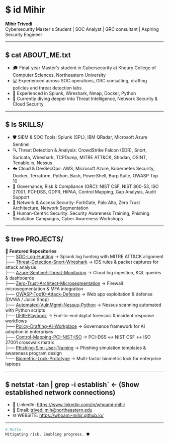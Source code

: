 # $ id Mihir
**Mihir Trivedi**  
Cybersecurity Master's Student | SOC Analyst | GRC consultant | Aspiring Security Engineer  

---

## $ cat ABOUT_ME.txt  
- 🎓 Final-year Master's student in Cybersecurity at Khoury College of Computer Sciences, Northeastern University  
- 💻 Experienced across SOC operations, GRC consulting, drafting policies and threat detection labs  
- 🔐 Experienced in Splunk, Wireshark, Nmap, Docker, Python    
- 🌱 Currently diving deeper into Threat Intelligence, Network Security & Cloud Security  

---

## $ ls SKILLS/  

- 🛡️ SIEM & SOC Tools: Splunk (SPL), IBM QRadar, Microsoft Azure Sentinel  
- 🔍 Threat Detection & Analysis: CrowdStrike Falcon (EDR), Snort, Suricata, Wireshark, TCPDump, MITRE ATT&CK, Shodan, OSINT, Tenable.io, Nessus  
- ☁️ Cloud & DevSecOps: AWS, Microsoft Azure, Kubernetes Security, Docker, Terraform, Python, Bash, PowerShell, Burp Suite, OWASP Top 10  
- 🏢 Governance, Risk & Compliance (GRC): NIST CSF, NIST 800-53, ISO 27001, PCI-DSS, GDPR, HIPAA, Control Mapping, Gap Analysis, Audit Support  
- 🔐 Network & Access Security: FortiGate, Palo Alto, Zero Trust Architecture, Network Segmentation  
- 🧠 Human-Centric Security: Security Awareness Training, Phishing Simulation Campaigns, Cyber Awareness Workshops

---

## $ tree PROJECTS/  
📂 **Featured Repositories**  
├── [SOC-Log-Hunting](https://github.com/whoami-mihir/SOC-Log-Hunting) → Splunk log hunting with MITRE ATT&CK alignment  
├── [Threat-Detection-Snort-Wireshark](https://github.com/whoami-mihir/Threat-Detection-Snort-Wireshark) → IDS rules & packet captures for attack analysis  
├── [Azure-Sentinel-Threat-Monitoring](https://github.com/whoami-mihir/Azure-Sentinel-Threat-Monitoring) → Cloud log ingestion, KQL queries & dashboards  
├── [Zero-Trust-Architect-Microsegmentation](https://github.com/whoami-mihir/Zero-Trust-Architecture-Microsegmentation) → Firewall microsegmentation & MFA integration  
├── [OWASP-Top10-Attack-Defense](https://github.com/whoami-mihir/OWASP-Top10-Attack-Defense) → Web app exploitation & defense (DVWA / Juice Shop)  
├── [Automated-VulnMgmt-Nessus-Python](https://github.com/whoami-mihir/Automated-VulnMgmt-Nessus-Python) → Nessus scanning automated with Python scripts  
├── [DFIR-Playbook](https://github.com/whoami-mihir/DFIR-Playbook) → End-to-end digital forensics & incident response workflows  
├── [Policy-Drafting-AI-Workplace](https://github.com/whoami-mihir/Policy-AI-In-Workplace) → Governance framework for AI adoption in enterprises  
├── [Control-Mapping-PCI-NIST-ISO](https://github.com/whoami-mihir/Control-Mapping-PCI-NIST-ISO) → PCI-DSS ↔ NIST CSF ↔ ISO 27001 crosswalk matrix  
├── [Phishing-Sim-User-Training](https://github.com/whoami-mihir/Phishing-Sim-User-Training) → Phishing simulation templates & awareness program design  
└── [Biometric-Lock-Prototype](https://github.com/whoami-mihir/Biometric-Lock-Prototype) → Multi-factor biometric lock for enterprise laptops 
 
---

## $ netstat -tan | grep -i establish` <- (Show established network connections)  
- 🔗 LinkedIn: https://www.linkedin.com/in/whoami-mihir
- 📧 Email: trivedi.mih@northeastern.edu  
- 🌐 WEBSITE: https://whoami-mihir.github.io/

---

```bash
# Motto
Mitigating risk, Enabling progress. 🛡️
